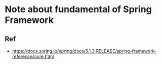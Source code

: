 # Note about fundamental of Spring Framework

## Ref

- https://docs.spring.io/spring/docs/5.1.3.RELEASE/spring-framework-reference/core.html